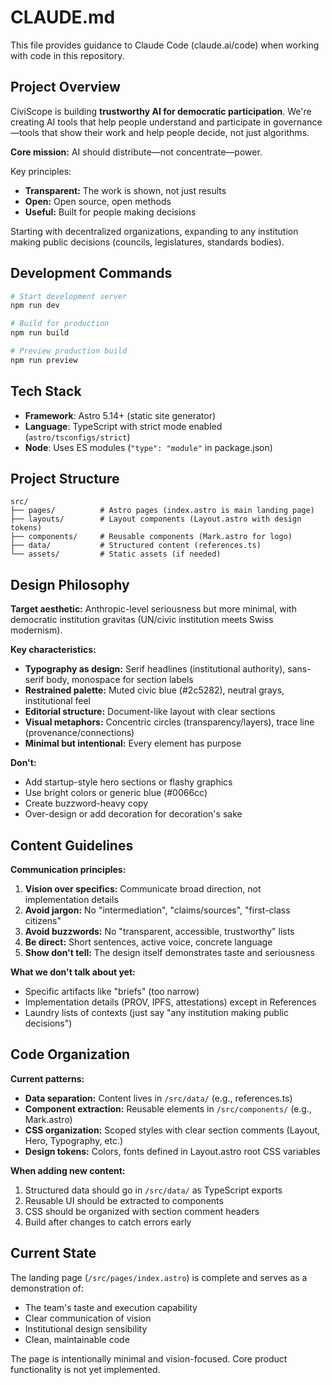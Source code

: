 # CLAUDE.md

This file provides guidance to Claude Code (claude.ai/code) when working with code in this repository.

## Project Overview

CiviScope is building **trustworthy AI for democratic participation**. We're creating AI tools that help people understand and participate in governance—tools that show their work and help people decide, not just algorithms.

**Core mission:** AI should distribute—not concentrate—power.

Key principles:
- **Transparent:** The work is shown, not just results
- **Open:** Open source, open methods
- **Useful:** Built for people making decisions

Starting with decentralized organizations, expanding to any institution making public decisions (councils, legislatures, standards bodies).

## Development Commands

```bash
# Start development server
npm run dev

# Build for production
npm run build

# Preview production build
npm run preview
```

## Tech Stack

- **Framework**: Astro 5.14+ (static site generator)
- **Language**: TypeScript with strict mode enabled (`astro/tsconfigs/strict`)
- **Node**: Uses ES modules (`"type": "module"` in package.json)

## Project Structure

```
src/
├── pages/          # Astro pages (index.astro is main landing page)
├── layouts/        # Layout components (Layout.astro with design tokens)
├── components/     # Reusable components (Mark.astro for logo)
├── data/           # Structured content (references.ts)
└── assets/         # Static assets (if needed)
```

## Design Philosophy

**Target aesthetic:** Anthropic-level seriousness but more minimal, with democratic institution gravitas (UN/civic institution meets Swiss modernism).

**Key characteristics:**
- **Typography as design:** Serif headlines (institutional authority), sans-serif body, monospace for section labels
- **Restrained palette:** Muted civic blue (#2c5282), neutral grays, institutional feel
- **Editorial structure:** Document-like layout with clear sections
- **Visual metaphors:** Concentric circles (transparency/layers), trace line (provenance/connections)
- **Minimal but intentional:** Every element has purpose

**Don't:**
- Add startup-style hero sections or flashy graphics
- Use bright colors or generic blue (#0066cc)
- Create buzzword-heavy copy
- Over-design or add decoration for decoration's sake

## Content Guidelines

**Communication principles:**
1. **Vision over specifics:** Communicate broad direction, not implementation details
2. **Avoid jargon:** No "intermediation", "claims/sources", "first-class citizens"
3. **Avoid buzzwords:** No "transparent, accessible, trustworthy" lists
4. **Be direct:** Short sentences, active voice, concrete language
5. **Show don't tell:** The design itself demonstrates taste and seriousness

**What we don't talk about yet:**
- Specific artifacts like "briefs" (too narrow)
- Implementation details (PROV, IPFS, attestations) except in References
- Laundry lists of contexts (just say "any institution making public decisions")

## Code Organization

**Current patterns:**
- **Data separation:** Content lives in `/src/data/` (e.g., references.ts)
- **Component extraction:** Reusable elements in `/src/components/` (e.g., Mark.astro)
- **CSS organization:** Scoped styles with clear section comments (Layout, Hero, Typography, etc.)
- **Design tokens:** Colors, fonts defined in Layout.astro root CSS variables

**When adding new content:**
1. Structured data should go in `/src/data/` as TypeScript exports
2. Reusable UI should be extracted to components
3. CSS should be organized with section comment headers
4. Build after changes to catch errors early

## Current State

The landing page (`/src/pages/index.astro`) is complete and serves as a demonstration of:
- The team's taste and execution capability
- Clear communication of vision
- Institutional design sensibility
- Clean, maintainable code

The page is intentionally minimal and vision-focused. Core product functionality is not yet implemented.
